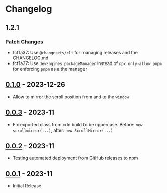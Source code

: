 # Changelog

## 1.2.1

### Patch Changes

- fcf1a37: Use `@changesets/cli` for managing releases and the CHANGELOG.md
- fcf1a37: Use `devEngines.packageManager` instead of `npx only-allow pnpm` for enforcing `pnpm` as a the manager

## [0.1.0] - 2023-12-26

- Allow to mirror the scroll position from and to the `window`

## [0.0.3] - 2023-11

- Fix exported class from cdn build to be uppercase. Before: `new scrollmirror(...)`, after: `new ScrollMirror(...)`

## [0.0.2] - 2023-11

- Testing automated deployment from GitHub releases to npm

## [0.0.1] - 2023-11

- Initial Release

[0.1.0]: https://github.com/swup/fragment-plugin/releases/tag/0.1.0
[0.0.3]: https://github.com/swup/fragment-plugin/releases/tag/0.0.3
[0.0.2]: https://github.com/swup/fragment-plugin/releases/tag/0.0.2
[0.0.1]: https://github.com/swup/fragment-plugin/releases/tag/0.0.1
